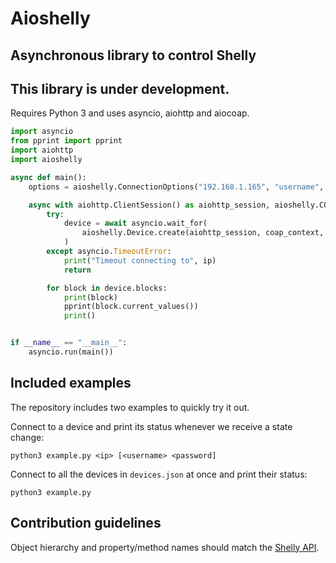 # Aioshelly

## Asynchronous library to control Shelly

## This library is under development.

Requires Python 3 and uses asyncio, aiohttp and aiocoap.

```python
import asyncio
from pprint import pprint
import aiohttp
import aioshelly

async def main():
    options = aioshelly.ConnectionOptions("192.168.1.165", "username", "password")

    async with aiohttp.ClientSession() as aiohttp_session, aioshelly.COAP() as coap_context:
        try:
            device = await asyncio.wait_for(
                aioshelly.Device.create(aiohttp_session, coap_context, options), 5
            )
        except asyncio.TimeoutError:
            print("Timeout connecting to", ip)
            return

        for block in device.blocks:
            print(block)
            pprint(block.current_values())
            print()


if __name__ == "__main__":
    asyncio.run(main())
```

## Included examples

The repository includes two examples to quickly try it out.

Connect to a device and print its status whenever we receive a state change:

```
python3 example.py <ip> [<username> <password]
```

Connect to all the devices in `devices.json` at once and print their status:

```
python3 example.py
```

## Contribution guidelines

Object hierarchy and property/method names should match the [Shelly API](https://shelly-api-docs.shelly.cloud/).

